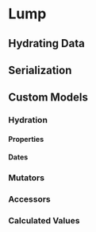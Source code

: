 # Lump

## Hydrating Data

## Serialization

## Custom Models

### Hydration

#### Properties

#### Dates

### Mutators

### Accessors

### Calculated Values




